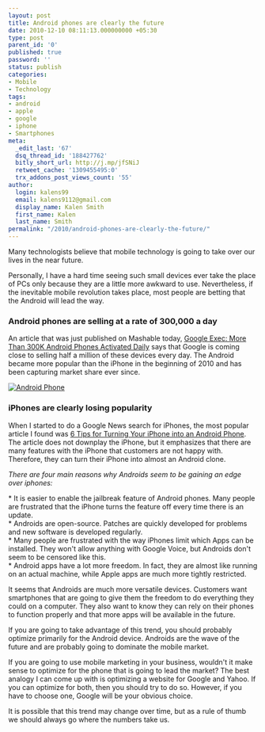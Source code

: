 ```yaml
---
layout: post
title: Android phones are clearly the future
date: 2010-12-10 08:11:13.000000000 +05:30
type: post
parent_id: '0'
published: true
password: ''
status: publish
categories:
- Mobile
- Technology
tags:
- android
- apple
- google
- iphone
- Smartphones
meta:
  _edit_last: '67'
  dsq_thread_id: '188427762'
  bitly_short_url: http://j.mp/jfSNiJ
  retweet_cache: '1309455495:0'
  trx_addons_post_views_count: '55'
author:
  login: kalens99
  email: kalens9112@gmail.com
  display_name: Kalen Smith
  first_name: Kalen
  last_name: Smith
permalink: "/2010/android-phones-are-clearly-the-future/"
---
```

<p>Many technologists believe that mobile technology is going to take over our lives in the near future.</p>
<p>Personally, I have a hard time seeing such small devices ever take the place of PCs only because they are a little more awkward to use. Nevertheless, if the inevitable mobile revolution takes place, most people are betting that the Android will lead the way.</p>
<h3>Android phones are selling at a rate of 300,000 a day</h3>
<p>An article that was just published on Mashable today, <a href="http://mashable.com/2010/12/09/android-device-stats-2010/">Google Exec: More Than 300K Android Phones Activated Daily</a> says that Google is coming close to selling half a million of these devices every day. The Android became more popular than the iPhone in the beginning of 2010 and has been capturing market share ever since.</p>
<p><!--more--></p>
<p><a href="http://www.android.com/"><img src="{{ site.baseurl }}/assets/2010/12/google-nexus-s.jpg" alt="Android Phone" class="alignright" /></a></p>
<h3>iPhones are clearly losing popularity</h3>
<p>When I started to do a Google News search for iPhones, the most popular article I found was <a href="http://www.ismashphone.com/2010/12/turning-your-iphone-into-an-android-phone.html">6 Tips for Turning Your iPhone into an Android Phone</a>. The article does not downplay the iPhone, but it emphasizes that there are many features with the iPhone that customers are not happy with. Therefore, they can turn their iPhone into almost an Android clone.</p>
<p><em>There are four main reasons why Androids seem to be gaining an edge over iphones:</em></p>
<p>* It is easier to enable the jailbreak feature of Android phones. Many people are frustrated that the iPhone turns the feature off every time there is an update.<br />
* Androids are open-source. Patches are quickly developed for problems and new software is developed regularly.<br />
* Many people are frustrated with the way iPhones limit which Apps can be installed. They won't allow anything with Google Voice, but Androids don't seem to be censored like this.<br />
* Android apps have a lot more freedom. In fact, they are almost like running on an actual machine, while Apple apps are much more tightly restricted.</p>
<p>It seems that Androids are much more versatile devices. Customers want smartphones that are going to give them the freedom to do everything they could on a computer. They also want to know they can rely on their phones to function properly and that more apps will be available in the future.</p>
<p>If you are going to take advantage of this trend, you should probably optimize primarily for the Android device. Androids are the wave of the future and are probably going to dominate the mobile market.</p>
<p>If you are going to use mobile marketing in your business, wouldn't it make sense to optimize for the phone that is going to lead the market? The best analogy I can come up with is optimizing a website for Google and Yahoo. If you can optimize for both, then you should try to do so. However, if you have to choose one, Google will be your obvious choice.</p>
<p>It is possible that this trend may change over time, but as a rule of thumb we should always go where the numbers take us.</p>
